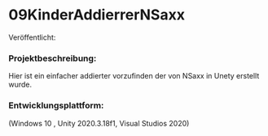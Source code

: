 # 09KinderAddierrerNSaxx
Veröffentlicht:
### Projektbeschreibung:
Hier ist ein einfacher addierter vorzufinden der von NSaxx in Unety erstellt wurde.
### Entwicklungsplattform:
(Windows  10 , Unity 2020.3.18f1, Visual Studios 2020)
